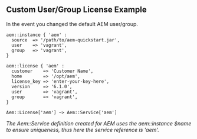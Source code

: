 
## Custom User/Group License Example

In the event you changed the default AEM user/group.

~~~ puppet
aem::instance { 'aem' :
  source  => '/path/to/aem-quickstart.jar',
  user    => 'vagrant',
  group   => 'vagrant',
}

aem::license { 'aem' :
  customer    => 'Customer Name',
  home        => '/opt/aem',
  license_key => 'enter-your-key-here',
  version     => '6.1.0',
  user        => 'vagrant',
  group       => 'vagrant',
}

Aem::License['aem'] ~> Aem::Service['aem']
~~~

*The Aem::Service definition created for AEM uses the aem::instance $name to ensure uniqueness, thus here the service reference is 'aem'.*
